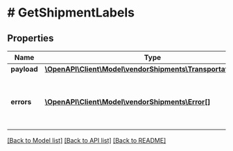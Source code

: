 # # GetShipmentLabels

## Properties

Name | Type | Description | Notes
------------ | ------------- | ------------- | -------------
**payload** | [**\OpenAPI\Client\Model\vendorShipments\TransportationLabels**](TransportationLabels.md) |  | [optional]
**errors** | [**\OpenAPI\Client\Model\vendorShipments\Error[]**](Error.md) | A list of error responses returned when a request is unsuccessful. | [optional]

[[Back to Model list]](../../README.md#models) [[Back to API list]](../../README.md#endpoints) [[Back to README]](../../README.md)
